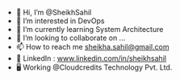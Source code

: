 - 👋 Hi, I’m @SheikhSahil
- 👀 I’m interested in DevOps
- 🌱 I’m currently learning System Architecture
- 💞️ I’m looking to collaborate on ...
- 📫 How to reach me sheikha.sahil@gmail.com
- 📲 LinkedIn : www.linkedin.com/in/sheikhsahil
- 🖥️ Working @Cloudcredits Technology Pvt. Ltd.


<!---
SheikhSahil-SDE/SheikhSahil-SDE is a ✨ special ✨ repository because its `README.md` (this file) appears on your GitHub profile.
You can click the Preview link to take a look at your changes.
--->
